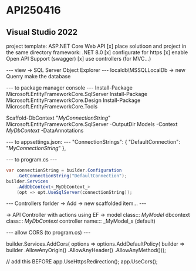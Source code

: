 # API250416

## Visual Studio 2022
project template: ASP.NET Core Web API
[x] place solutioon and project in the same directory
framework: .NET 8.0
[x] configurate for https
[x] enable Open API Support (swagger)
[x] use controllers (for MVC...)

--- view ->  SQL Server Object Explorer --- 
localdb\MSSQLLocalDb -> new Querry
<magic>make the database</magic> 

--- to package manager console ---
Install-Package Microsoft.EntityFrameworkCore.SqlServer
Install-Package Microsoft.EntityFrameworkCore.Design
Install-Package Microsoft.EntityFrameworkCore.Tools

Scaffold-DbContext "_MyConnectionString_" Microsoft.EntityFrameworkCore.SqlServer -OutputDir Models -Context _MyDbContext_ -DataAnnotations

--- to appsettings.json: ---
"ConnectionStrings": {
    "DefaultConnection": "_MyConnectionString_"
  },

--- to program.cs ---
```cs
var connectionString = builder.Configuration
	.GetConnectionString("DefaultConnection");
builder.Services
	.AddDbContext<_MyDbContext_>
	(opt => opt.UseSqlServer(connectionString));
```
	
--- Controllers forlder -> Add -> new scaffolded item... ---

-> API Controller with actions using EF ->
model class::: _MyModel_
dbcontext class::: _MyDbContext_
controller name::: _MyModel_s (default)

--- allow CORS (to program.cs) ---

builder.Services.AddCors(
    options => options.AddDefaultPolicy(
        builder => builder
        .AllowAnyOrigin()
        .AllowAnyHeader()
        .AllowAnyMethod()));

// add this BEFORE app.UseHttpsRedirection();
app.UseCors();